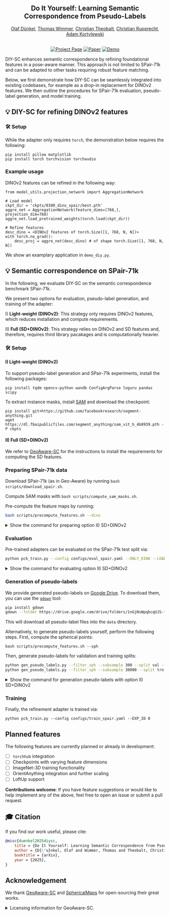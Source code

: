 <h2 align="center">Do It Yourself: Learning Semantic Correspondence from Pseudo-Labels</h2>
<div align="center"> 
  <a href="https://odunkel.github.io" target="_blank">Olaf Dünkel</a>, 
  <a href="https://wimmerth.github.io/" target="_blank">Thomas Wimmer</a>,
  <a href="https://people.mpi-inf.mpg.de/~theobalt" target="_blank">Christian Theobalt</a>,
  <a href="https://chrirupp.github.io/" target="_blank">Christian Rupprecht</a>,
  <a href="https://genintel.mpi-inf.mpg.de/" target="_blank">Adam Kortylewski</a>
</div>
<br>

<div align="center">

[![Project Page](https://img.shields.io/badge/Project-Page-blue)](https://genintel.github.io/DIY-SC)
[![Paper](https://img.shields.io/badge/arXiv-PDF-b31b1b)](https://arxiv.org/pdf/2506.05312)
[![Demo](https://img.shields.io/badge/%F0%9F%A4%97%20Hugging%20Face-Demo-blue)](https://1818f68943928de8cc.gradio.live/)

</div>



DIY-SC enhances semantic correspondence by refining foundational features in a pose-aware manner. This approach is not limited to SPair-71k and can be adapted to other tasks requiring robust feature matching.

Below, we first demonstrate how DIY-SC can be seamlessly integrated into existing codebases, for example as a drop-in replacement for DINOv2 features. We then outline the procedures for SPair-71k evaluation, pseudo-label generation, and model training.


## 💡 DIY-SC for refining DINOv2 features

### 🛠️ Setup 
While the adapter only requires `torch`, the demonstration below requires the following:
```
pip install pillow matplotlib
pip install torch torchvision torchaudio
```

### Example usage
DINOv2 features can be refined in the following way:

```
from model_utils.projection_network import AggregationNetwork

# Load model
ckpt_dir = 'ckpts/0300_dino_spair/best.pth'
aggre_net = AggregationNetwork(feature_dims=[768,], projection_dim=768)
aggre_net.load_pretrained_weights(torch.load(ckpt_dir))

# Refine features
desc_dino = <DINOv2 features of torch.Size([1, 768, N, N])>
with torch.no_grad():
    desc_proj = aggre_net(desc_dino) # of shape torch.Size([1, 768, N, N])
```

We show an examplary application in `demo_diy.py`.

## 💡 Semantic correspondence on SPair-71k

In the following, we evaluate DIY-SC on the semantic correspondence benchmark SPair-71k.

We present two options for evaluation, pseudo-label generation, and training of the adapter:

I) **Light-weight (DINOv2)**: This strategy only requires DINOv2 features, which reduces installation and compute requirements.

II) **Full (SD+DINOv2)**: This strategy relies on DINOv2 and SD features and, therefore, requires third library pacakages and is computationally heavier.


### 🛠️ Setup

#### I) Light-weight (DINOv2)
To support pseudo-label generation and SPair-71k experiments, install the following packages:
```
pip install tqdm opencv-python wandb ConfigArgParse loguru pandas scipy
```
To extract instance masks, install [SAM](https://github.com/facebookresearch/segment-anything) and download the checkpoint:
```
pip install git+https://github.com/facebookresearch/segment-anything.git
wget https://dl.fbaipublicfiles.com/segment_anything/sam_vit_h_4b8939.pth -P ckpts
```

#### II) Full (SD+DINOv2)
We refer to [GeoAware-SC](https://github.com/Junyi42/GeoAware-SC?tab=readme-ov-file#environment-setup) for the instructions to install the requirements for computing the SD features.

### Preparing SPair-71k data

Download SPair-71k (as in Geo-Aware) by running `bash scripts/download_spair.sh`.

Compute SAM masks with `bash scripts/compute_sam_masks.sh`.

Pre-compute the feature maps by running:

```bash
bash scripts/precompute_features.sh --dino
  ```

<details>
  <summary>Show the command for preparing option II) SD+DINOv2</summary>
  
  ```bash
  bash scripts/precompute_features.sh --dino --sd
  ```

</details> 


### Evaluation
Pre-trained adapters can be evaluated on the SPair-71k test split via:
  
```bash
python pck_train.py --config configs/eval_spair.yaml --ONLY_DINO --LOAD ckpts/0300_dino_spair/best.pth
```


<details>
  <summary>Show the command for evaluating option II) SD+DINOv2</summary>
  
  ```bash
  python pck_train.py --config configs/eval_spair.yaml --EXP_ID 0 --LOAD ckpts/0280_spair/best.pth
  ```

</details> 


### Generation of pseudo-labels
We provide generated pseudo-labels on [Google Drive](https://drive.google.com/drive/folders/1nGjNsWpqbcqUJS-fNXU_41pMBMdE42Je?usp=sharing). To download them, you can use the [`gdown`](https://github.com/wkentaro/gdown) tool:

```bash
pip install gdown
gdown --folder https://drive.google.com/drive/folders/1nGjNsWpqbcqUJS-fNXU_41pMBMdE42Je?usp=sharing -O data
```
This will download all pseudo-label files into the `data` directory.


Alternatively, to generate pseudo-labels yourself, perform the following steps.
First, compute the spherical points:
```
bash scripts/precompute_features.sh --sph
```
Then, generate pseudo-labels for validation and training splits:

  
```bash
python gen_pseudo_labels.py --filter_sph --subsample 300 --split val --dataset_version v01 --only_dino
python gen_pseudo_labels.py --filter_sph --subsample 30000 --split trn --dataset_version v01 --only_dino
```


<details>
  <summary>Show the command for generation pseudo-labels with option II) SD+DINOv2</summary>
  
  ```bash
  python gen_pseudo_labels.py --filter_sph --subsample 300 --split val --dataset_version v01
  python gen_pseudo_labels.py --filter_sph --subsample 30000 --split trn --dataset_version v01
  ```

</details> 

### Training
Finally, the refinement adapter is trained via:
```
python pck_train.py --config configs/train_spair.yaml --EXP_ID 0
```

## Planned features
The following features are currently planned or already in development:

- [ ] `torchhub` integration
- [ ] Checkpoints with varying feature dimensions
- [ ] ImageNet-3D training functionality
- [ ] OrientAnything integration and further scaling
- [ ] LoftUp support

**Contributions welcome**: If you have feature suggestions or would like to help implement any of the above, feel free to open an issue or submit a pull request.

## 🎓 Citation
If you find our work useful, please cite:

```bibtex
@misc{duenkel2025diysc,
    title = {Do It Yourself: Learning Semantic Correspondence from Pseudo-Labels},
    author = {D{\"u}nkel, Olaf and Wimmer, Thomas and Theobalt, Christian and Rupprecht, Christian and Kortylewski, Adam},
    booktitle = {arXiv},
    year = {2025},
}
```

## Acknowledgement
We thank [GeoAware-SC](https://github.com/Junyi42/GeoAware-SC) and [SphericalMaps](https://github.com/VICO-UoE/SphericalMaps) for open-sourcing their great works.

<details>
  <summary>Licensing information for GeoAware-SC.</summary>
  
Our code partially builds on the GeoAware-SC repo. However, it does not contain licensing information, making the licensing state of all the code taken from it unclear.

</details>
